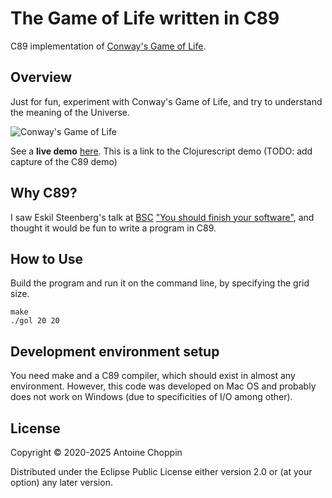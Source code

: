 # The Game of Life written in C89

C89 implementation of [Conway's Game of Life](https://en.wikipedia.org/wiki/Conway%27s_Game_of_Life).

## Overview

Just for fun, experiment with Conway's Game of Life, and try to understand the meaning of the Universe.

![Conway's Game of Life](/game-of-life.gif)

See a **live demo** [here](https://japonophile.github.io/game-of-life/). This is a link to the Clojurescript demo (TODO: add capture of the C89 demo)

## Why C89?

I saw Eskil Steenberg's talk at [BSC](https://bettersoftwareconference.com/) ["You should finish your software"](https://www.youtube.com/watch?v=EGLoKbBn-VI), and thought it would be fun to write a program in C89.

## How to Use

Build the program and run it on the command line, by specifying the grid size.
```
make
./gol 20 20
```

## Development environment setup

You need make and a C89 compiler, which should exist in almost any environment.  However, this code was developed on Mac OS and probably does not work on Windows (due to specificities of I/O among other).

## License

Copyright © 2020-2025 Antoine Choppin

Distributed under the Eclipse Public License either version 2.0 or (at your option) any later version.
